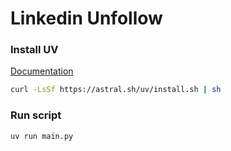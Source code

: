# Linkedin Unfollow

### Install UV

[Documentation](https://docs.astral.sh/uv/getting-started/installation/)

```sh
curl -LsSf https://astral.sh/uv/install.sh | sh
```

### Run script

```sh
uv run main.py
```
